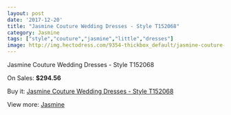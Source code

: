 ```yaml
---
layout: post
date: '2017-12-20'
title: "Jasmine Couture Wedding Dresses - Style T152068"
category: Jasmine
tags: ["style","couture","jasmine","little","dresses"]
image: http://img.hectodress.com/9354-thickbox_default/jasmine-couture-wedding-dresses-style-t152068.jpg
---
```

Jasmine Couture Wedding Dresses - Style T152068

On Sales: **$294.56**
<a href="https://www.hectodress.com/jasmine/4735-jasmine-couture-wedding-dresses-style-t152068.html"><amp-img layout="responsive" width="600" height="600" src="//img.hectodress.com/9354-thickbox_default/jasmine-couture-wedding-dresses-style-t152068.jpg" alt="Jasmine Couture Wedding Dresses - Style T152068 0" /></a>
<a href="https://www.hectodress.com/jasmine/4735-jasmine-couture-wedding-dresses-style-t152068.html"><amp-img layout="responsive" width="600" height="600" src="//img.hectodress.com/9356-thickbox_default/jasmine-couture-wedding-dresses-style-t152068.jpg" alt="Jasmine Couture Wedding Dresses - Style T152068 1" /></a>
<a href="https://www.hectodress.com/jasmine/4735-jasmine-couture-wedding-dresses-style-t152068.html"><amp-img layout="responsive" width="600" height="600" src="//img.hectodress.com/9355-thickbox_default/jasmine-couture-wedding-dresses-style-t152068.jpg" alt="Jasmine Couture Wedding Dresses - Style T152068 2" /></a>

Buy it: [Jasmine Couture Wedding Dresses - Style T152068](https://www.hectodress.com/jasmine/4735-jasmine-couture-wedding-dresses-style-t152068.html "Jasmine Couture Wedding Dresses - Style T152068")

View more: [Jasmine](https://www.hectodress.com/79-jasmine "Jasmine")
